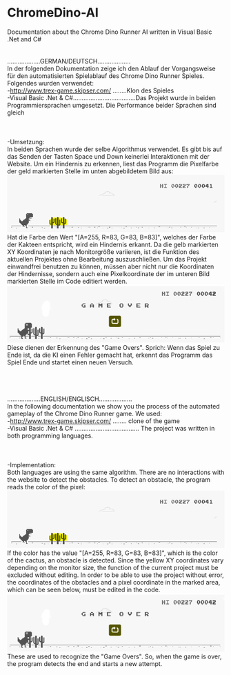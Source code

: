 # ChromeDino-AI
 Documentation about the Chrome Dino Runner AI written in Visual Basic .Net and C#<br />
<br />
<br />
...................GERMAN/DEUTSCH...................
<br />
In der folgenden Dokumentation zeige ich den Ablauf der Vorgangsweise für den automatisierten Spielablauf des Chrome Dino Runner Spieles.
Folgendes wurden verwendet:<br />
-http://www.trex-game.skipser.com/ ........Klon des Spieles<br />
-Visual Basic .Net & C#....................................Das Projekt wurde in beiden Programmiersprachen umgesetzt. Die Performance beider Sprachen sind gleich<br />
<br />
<br />
<br />
-Umsetzung:<br />
In beiden Sprachen wurde der selbe Algorithmus verwendet. Es gibt bis auf das Senden der Tasten Space und Down keinerlei Interaktionen mit der Website. Um ein Hindernis zu erkennen, liest das Programm die Pixelfarbe der geld markierten Stelle im unten abgebildetem Bild aus:<br />
![Alt text](https://github.com/louis-e/ChromeDino-AI/blob/master/ki1.PNG "Die Stelle der auszulesenden Pixel sind gelb markiert") <br />
Hat die Farbe den Wert "[A=255, R=83, G=83, B=83]", welches der Farbe der Kakteen entspricht, wird ein Hindernis erkannt.
Da die gelb markierten XY Koordinaten je nach Monitorgröße variieren, ist die Funktion des aktuellen Projektes ohne Bearbeitung auszuschließen. Um das Projekt einwandfrei benutzen zu können, müssen aber nicht nur die Koordinaten der Hindernisse, sondern auch eine Pixelkoordinate der im unteren Bild markierten Stelle im Code editiert werden.<br />
![Alt text](https://github.com/louis-e/ChromeDino-AI/blob/master/ki2.PNG "Die Stelle der auszulesenden Pixel sind gelb markiert") <br />
Diese dienen der Erkennung des "Game Overs". Sprich: Wenn das Spiel zu Ende ist, da die KI einen Fehler gemacht hat, erkennt das Programm das Spiel Ende und startet einen neuen Versuch.
<br />
<br />
<br />
<br />
<br />
...................ENGLISH/ENGLISCH...................
<br />
In the following documentation we show you the process of the automated gameplay of the Chrome Dino Runner game. We used:<br />
-http://www.trex-game.skipser.com/ ........ clone of the game<br />
-Visual Basic .Net & C# ..................................... The project was written in both programming languages. <br />
<br />
<br />
<br />
-Implementation:<br />
Both languages are using the same algorithm. There are no interactions with the website to detect the obstacles. To detect an obstacle, the program reads the color of the pixel:
![Alt text](https://github.com/louis-e/ChromeDino-AI/blob/master/ki1.PNG "The location of the pixels to be read are marked in yellow") <br />
If the color has the value "[A=255, R=83, G=83, B=83]", which is the color of the cactus, an obstacle is detected. Since the yellow XY coordinates vary depending on the monitor size, the function of the current project must be excluded without editing. 
In order to be able to use the project without error, the coordinates of the obstacles and a pixel coordinate in the marked area, which can be seen below, must be edited in the code.
![Alt text](https://github.com/louis-e/ChromeDino-AI/blob/master/ki2.PNG "Die Stelle der auszulesenden Pixel sind gelb markiert") <br />
These are used to recognize the "Game Overs". So, when the game is over, the program detects the end and starts a new attempt.
